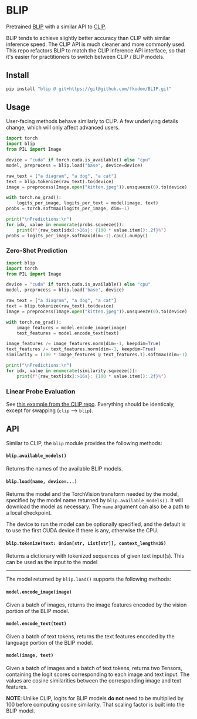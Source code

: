 # BLIP

Pretrained [BLIP](https://github.com/salesforce/BLIP) with a similar API to [CLIP](https://github.com/openai/CLIP).

BLIP tends to achieve slightly better accuracy than CLIP with similar inference speed.  The CLIP API is much cleaner and more commonly used.  This repo refactors BLIP to match the CLIP inference API interface, so that it's easier for practitioners to switch between CLIP / BLIP models.


## Install

```bash
pip install "blip @ git+https://git@github.com/fkodom/BLIP.git"
```


## Usage

User-facing methods behave similarly to CLIP.  A few underlying details change, which will only affect advanced users.

```python
import torch
import blip
from PIL import Image

device = "cuda" if torch.cuda.is_available() else "cpu"
model, preprocess = blip.load("base", device=device)

raw_text = ["a diagram", "a dog", "a cat"]
text = blip.tokenize(raw_text).to(device)
image = preprocess(Image.open("kitten.jpeg")).unsqueeze(0).to(device)

with torch.no_grad():    
    logits_per_image, logits_per_text = model(image, text)
probs = torch.softmax(logits_per_image, dim=-1)

print("\nPredictions:\n")
for idx, value in enumerate(probs.squeeze()):
    print(f"{raw_text[idx]:>16s}: {100 * value.item():.2f}%")
probs = logits_per_image.softmax(dim=-1).cpu().numpy()
```

### Zero-Shot Prediction

```python
import blip
import torch
from PIL import Image

device = "cuda" if torch.cuda.is_available() else "cpu"
model, preprocess = blip.load('base', device)

raw_text = ["a diagram", "a dog", "a cat"]
text = blip.tokenize(raw_text).to(device)
image = preprocess(Image.open("kitten.jpeg")).unsqueeze(0).to(device)

with torch.no_grad():
    image_features = model.encode_image(image)
    text_features = model.encode_text(text)

image_features /= image_features.norm(dim=-1, keepdim=True)
text_features /= text_features.norm(dim=-1, keepdim=True)
similarity = (100 * image_features @ text_features.T).softmax(dim=-1)

print("\nPredictions:\n")
for idx, value in enumerate(similarity.squeeze()):
    print(f"{raw_text[idx]:>16s}: {100 * value.item():.2f}%")
```

### Linear Probe Evaluation

See [this example from the CLIP repo](https://github.com/openai/CLIP#linear-probe-evaluation).  Everything should be identicaly, except for swapping (`clip` --> `blip`).


## API

Similar to CLIP, the `blip` module provides the following methods:

#### `blip.available_models()`

Returns the names of the available BLIP models.

#### `blip.load(name, device=...)`

Returns the model and the TorchVision transform needed by the model, specified by the model name returned by `blip.available_models()`. It will download the model as necessary. The `name` argument can also be a path to a local checkpoint.

The device to run the model can be optionally specified, and the default is to use the first CUDA device if there is any, otherwise the CPU.

#### `blip.tokenize(text: Union[str, List[str]], context_length=35)`

Returns a dictionary with tokenized sequences of given text input(s). This can be used as the input to the model

---

The model returned by `blip.load()` supports the following methods:

#### `model.encode_image(image)`

Given a batch of images, returns the image features encoded by the vision portion of the BLIP model.

#### `model.encode_text(text)`

Given a batch of text tokens, returns the text features encoded by the language portion of the BLIP model.

#### `model(image, text)`

Given a batch of images and a batch of text tokens, returns two Tensors, containing the logit scores corresponding to each image and text input. The values are cosine similarities between the corresponding image and text features.

**NOTE**: Unlike CLIP, logits for BLIP models **do not** need to be multiplied by 100 before computing cosine similarity.  That scaling factor is built into the BLIP model. 